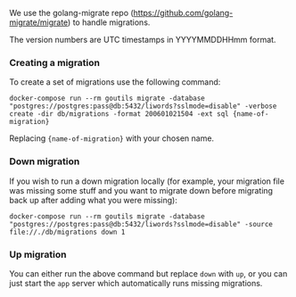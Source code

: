 We use the golang-migrate repo (https://github.com/golang-migrate/migrate) to handle migrations.

The version numbers are UTC timestamps in YYYYMMDDHHmm format.

### Creating a migration

To create a set of migrations use the following command:

```
docker-compose run --rm goutils migrate -database "postgres://postgres:pass@db:5432/liwords?sslmode=disable" -verbose  create -dir db/migrations -format 200601021504 -ext sql {name-of-migration}
```

Replacing `{name-of-migration}` with your chosen name.


### Down migration

If you wish to run a down migration locally (for example, your migration file was missing some stuff and you want to migrate down before migrating back up after adding what you were missing):

```
docker-compose run --rm goutils migrate -database "postgres://postgres:pass@db:5432/liwords?sslmode=disable" -source file://./db/migrations down 1
```

### Up migration

You can either run the above command but replace `down` with `up`, or you can just start the `app` server which automatically runs missing migrations.